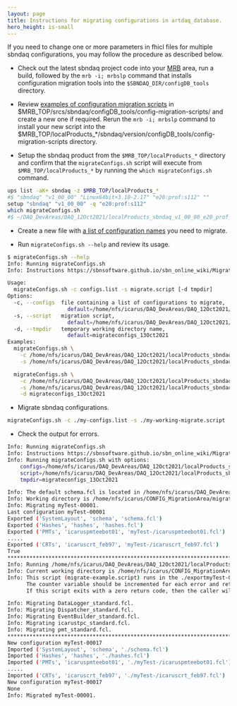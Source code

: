 ```yaml
---
layout: page
title: Instructions for migrating configurations in artdaq_database.
hero_height: is-small
---
```


If you need to change one or more parameters in fhicl files for multiple sbndaq configurations, you may follow the procedure as described below.

* Check out the latest sbndaq project code into your [MRB](https://sbnsoftware.github.io/sbn_online_wiki/Installation) area, run a build, followed by the ```mrb -i; mrbslp``` 
command that installs configuration migration tools into the ```$SBNDAQ_DIR/configDB_tools``` directory.

* Review [examples of configuration migration scripts](https://github.com/SBNSoftware/sbndaq/tree/develop/configDB_tools/config-migration-scripts) in 
$MRB_TOP/srcs/sbndaq/configDB_tools/config-migration-scripts/ and create a new one if required. Rerun the ```mrb -i; mrbslp``` command to install your new script into the $MRB_TOP/localProducts_*/sbndaq/version/configDB_tools/config-migration-scripts directory.

* Setup the sbndaq product from the ```$MRB_TOP/localProducts_*``` directory and confirm that the ```migrateConfigs.sh``` script will execute from ```$MRB_TOP/localProducts_*```  by running the ```which migrateConfigs.sh``` command.
```bash
ups list -aK+ sbndaq -z $MRB_TOP/localProducts_*
#$ "sbndaq" "v1_00_00" "Linux64bit+3.10-2.17" "e20:prof:s112" ""
setup "sbndaq" "v1_00_00" -q "e20:prof:s112"
which migrateConfigs.sh
#$ ~/DAQ_DevAreas/DAQ_12Oct2021/localProducts_sbndaq_v1_00_00_e20_prof_s112/sbndaq/v1_00_00/configDB_tools/migrateConfigs.sh
```

* Create a new file with [a list of configuration names](https://github.com/SBNSoftware/sbndaq/blob/develop/configDB_tools/config-migration-scripts/configs-example.list) you need to migrate.

* Run ```migrateConfigs.sh --help``` and review its usage.
```bash
$ migrateConfigs.sh --help
Info: Running migrateConfigs.sh
Info: Instructions https://sbnsoftware.github.io/sbn_online_wiki/MigrateConfigs

Usage:
  migrateConfigs.sh -c configs.list -s migrate.script [-d tmpdir]
Options:
  -c, --configs  file containing a list of configurations to migrate,
                   default=/home/nfs/icarus/DAQ_DevAreas/DAQ_12Oct2021/localProducts_sbndaq_v1_00_00_e20_prof_s112/sbndaq/v1_00_00/configDB_tools/config-migration-scripts/configs-example.list
  -s, --script   migration script,
                   default=/home/nfs/icarus/DAQ_DevAreas/DAQ_12Oct2021/localProducts_sbndaq_v1_00_00_e20_prof_s112/sbndaq/v1_00_00/configDB_tools/config-migration-scripts/migrate-example.script
  -d, --tmpdir   temporary working directory name,
                   default=migrateconfigs_13Oct2021
Examples:
  migrateConfigs.sh \
    -c /home/nfs/icarus/DAQ_DevAreas/DAQ_12Oct2021/localProducts_sbndaq_v1_00_00_e20_prof_s112/sbndaq/v1_00_00/configDB_tools/config-migration-scripts/configs-example.list \
    -s /home/nfs/icarus/DAQ_DevAreas/DAQ_12Oct2021/localProducts_sbndaq_v1_00_00_e20_prof_s112/sbndaq/v1_00_00/configDB_tools/config-migration-scripts/migrate-example.script

  migrateConfigs.sh \
    -c /home/nfs/icarus/DAQ_DevAreas/DAQ_12Oct2021/localProducts_sbndaq_v1_00_00_e20_prof_s112/sbndaq/v1_00_00/configDB_tools/config-migration-scripts/configs-example.list \
    -s /home/nfs/icarus/DAQ_DevAreas/DAQ_12Oct2021/localProducts_sbndaq_v1_00_00_e20_prof_s112/sbndaq/v1_00_00/configDB_tools/config-migration-scripts/migrate-example.script  \
    -d migrateconfigs_13Oct2021
```

* Migrate sbndaq configurations.
```bash
migrateConfigs.sh -c ./my-configs.list -s ./my-working-migrate.script
```

* Check the output for errors.
```bash
Info: Running migrateConfigs.sh
Info: Instructions https://sbnsoftware.github.io/sbn_online_wiki/MigrateConfigs
Info: Running migrateConfigs.sh with options:
	configs=/home/nfs/icarus/DAQ_DevAreas/DAQ_12Oct2021/localProducts_sbndaq_v1_00_00_e20_prof_s112/sbndaq/v1_00_00/configDB_tools/config-migration-scripts/configs-example.list
	script=/home/nfs/icarus/DAQ_DevAreas/DAQ_12Oct2021/localProducts_sbndaq_v1_00_00_e20_prof_s112/sbndaq/v1_00_00/configDB_tools/config-migration-scripts/migrate-example.script
	tmpdir=migrateconfigs_13Oct2021

Info: The default schema.fcl is located in /home/nfs/icarus/DAQ_DevAreas/DAQ_12Oct2021/localProducts_sbndaq_v1_00_00_e20_prof_s112/sbndaq/v1_00_00/configDB_tools/config.
Info: Working directory is /home/nfs/icarus/CONFIG_MigrationArea/migrateconfigs_13Oct2021.
Info: Migrating myTest-00001.
Last configuration myTest-00001
Exported ('SystemLayout', 'schema', 'schema.fcl')
Exported ('Hashes', 'hashes', 'hashes.fcl')
Exported ('PMTs', 'icaruspmteebot01', 'myTest-/icaruspmteebot01.fcl')
.....
Exported ('CRTs', 'icaruscrt_feb97', 'myTest-/icaruscrt_feb97.fcl')
True
**************************************************************************************
Info: Running /home/nfs/icarus/DAQ_DevAreas/DAQ_12Oct2021/localProducts_sbndaq_v1_00_00_e20_prof_s112/sbndaq/v1_00_00/configDB_tools/config-migration-scripts/migrate-example.script.
Info: Current working directory is /home/nfs/icarus/CONFIG_MigrationArea/migrateconfigs_13Oct2021/configs/exportmyTest-00001/myTest-.
Info: This script (migrate-example.script) runs in the ./exportmyTest-00001/myTest- directory where connftool.py exported fhicl files.
      The counter variable should be incremented for each error and returned to the caller of this script.
      If this script exits with a zero return code, then the caller will import fhicl files in ./exportmyTest-00001/myTest- as a new configuration.

Info: Migrating DataLogger_standard.fcl.
Info: Migrating Dispatcher_standard.fcl.
Info: Migrating EventBuilder_standard.fcl.
Info: Migrating icarustpc_standard.fcl.
Info: Migrating pmt_standard.fcl.
**************************************************************************************
New configuration myTest-00017
Imported ('SystemLayout', 'schema', './schema.fcl')
Imported ('Hashes', 'hashes', './hashes.fcl')
Imported ('PMTs', 'icaruspmteebot01', './myTest-/icaruspmteebot01.fcl')
.....
Imported ('CRTs', 'icaruscrt_feb97', './myTest-/icaruscrt_feb97.fcl')
New configuration myTest-00017
None
Info: Migrated myTest-00001.
```
